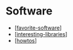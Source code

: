 # Software

- [[favorite-software]]
- [[interesting-libraries]]
- [[howtos]]

[//begin]: # "Autogenerated link references for markdown compatibility"
[favorite-software]: favorite-software "Favorite Software"
[interesting-libraries]: interesting-libraries "Interesting Libraries"
[howtos]: howtos "HOWTOs"
[//end]: # "Autogenerated link references"
